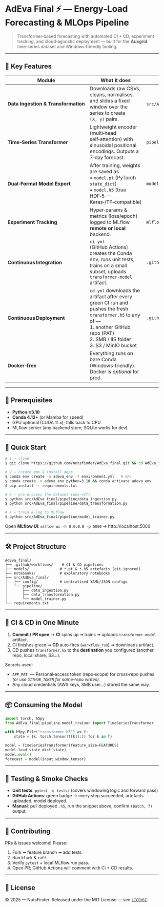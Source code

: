# AdEva Final ⚡ — Energy‑Load Forecasting & MLOps Pipeline

> Transformer‑based forecasting with automated CI + CD, experiment tracking, and cloud‑agnostic deployment — built for the **Ausgrid** time‑series dataset and Windows‑friendly tooling.

---

## 🔑 Key Features

| Module | What it does | Location |
|--------|--------------|----------|
| **Data Ingestion & Transformation** | Downloads raw CSVs, cleans, normalises, and slides a fixed window over the series to create `(X, y)` pairs. | `src/AdEva_final/pipeline/data_ingestion.py` & `data_transformation.py` |
| **Time‑Series Transformer** | Lightweight encoder (multi‑head self‑attention) with sinusoidal positional encodings. Outputs a 7‑day forecast. | `pipeline/model_trainer.py` |
| **Dual‑Format Model Export** | After training, weights are saved as<br>• `model.pt` (PyTorch `state_dict`)<br>• `model.h5` (true HDF‑5 — Keras‑/TF‑compatible) | `models/` |
| **Experiment Tracking** | Hyper‑params & metrics (loss/epoch) logged to MLflow **remote or local** backend. | `mlflow/` |
| **Continuous Integration** | `ci.yml` (GitHub Actions) creates the Conda env, runs unit tests, trains on a small subset, uploads `transformer-model` artifact. | `.github/workflows/ci.yml` |
| **Continuous Deployment** | `cd.yml` downloads the artifact after every green CI run and pushes the fresh `transformer.h5` to any of —<br>1. another GitHub repo (PAT)<br>2. SMB / IIS folder<br>3. S3 / MinIO bucket | `.github/workflows/cd.yml` |
| **Docker‑free** | Everything runs on bare Conda (Windows‑friendly). Docker is *optional* for prod. |

---

## 🔧 Prerequisites

* **Python ≥3.10**
* **Conda 4.12+** (or Mamba for speed)
* GPU optional (CUDA 11.x); falls back to CPU
* MLflow server (any backend store; SQLite works for dev)

---

## 🚀 Quick Start

```bash
# 1 — clone
$ git clone https://github.com/nutsfinder/AdEva_final.git && cd AdEva_final

# 2 — create env & install deps
$ conda env create -n adeva_env -f environment.yml   # OR:
$ conda create -n adeva_env python=3.10 && conda activate adeva_env
$ pip install -r requirements.txt

# 3 — pre‑process the dataset (one‑off)
$ python src/AdEva_final/pipeline/data_ingestion.py
$ python src/AdEva_final/pipeline/data_transformation.py

# 4 — train & log to MLflow
$ python src/AdEva_final/pipeline/model_trainer.py
```

Open **MLflow UI**: `mlflow ui -h 0.0.0.0 -p 5000` → http://localhost:5000

---

## 🛠 Project Structure

```
AdEva_final/
├── .github/workflows/    # CI & CD pipelines
├── models/              # *.pt & *.h5 artefacts (git‑ignored)
├── notebooks/           # exploratory notebooks
├── src/AdEva_final/
│   ├── config/          # centralised YAML/JSON configs
│   └── pipeline/
│       ├── data_ingestion.py
│       ├── data_transformation.py
│       └── model_trainer.py
└── requirements.txt
```

---

## 🤖 CI & CD in One Minute

1. **Commit / PR open** → **CI** spins up ➟ trains ➟ uploads `transformer-model` artifact.
2. CI finishes green ➟ **CD** auto‑fires (`workflow_run`) ➟ downloads artifact.
3. CD pushes `transformer.h5` to the **destination** you configured (another repo, local share, S3…).

Secrets used:

* `APP_PAT`  — Personal‑access token (repo‑scope) for cross‑repo pushes  *(or use `GITHUB_TOKEN` for same‑repo writes).*  
* Any cloud credentials (AWS keys, SMB user…) stored the same way.

---

## 📦 Consuming the Model

```python
import torch, h5py
from AdEva_final.pipeline.model_trainer import TimeSeriesTransformer

with h5py.File("transformer.h5") as f:
    state = {k: torch.tensor(f[k][:]) for k in f}

model = TimeSeriesTransformer(feature_size=FEATURES)
model.load_state_dict(state)
model.eval()
forecast = model(input_window_tensor)
```

---

## 🧪 Testing & Smoke Checks

* **Unit tests**: `pytest -q tests/` (covers windowing logic and forward pass)
* **GitHub Actions**: green badge → every step succeeded, artefacts uploaded, model deployed.
* **Manual**: pull deployed `.h5`, run the snippet above, confirm `(batch, 7)` output.

---

## 🙏 Contributing

PRs & issues welcome! Please:

1. Fork ➟ feature branch ➟ add tests.
2. Run `black` & `ruff`.
3. Verify `pytest` + local MLflow run pass.
4. Open PR; GitHub Actions will comment with CI + CD results.

---

## 📝 License

© 2025 — NutsFinder. Released under the MIT License — see [`LICENSE`](LICENSE).

